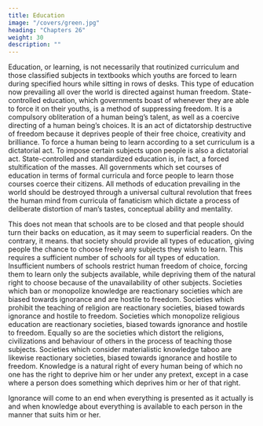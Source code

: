 ```yaml
---
title: Education
image: "/covers/green.jpg"
heading: "Chapters 26"
weight: 30
description: ""
---
```



Education, or learning, is not necessarily that routinized curriculum and those classified subjects in textbooks which youths are forced to learn during specified hours while sitting in rows of desks. This type of education now prevailing all over the world is directed against human freedom. State-controlled education, which governments boast of whenever they are able to force it on their youths, is a method of suppressing freedom. It is a compulsory obliteration of a human being’s talent, as well as a coercive directing of a human being’s choices. It is an act of dictatorship destructive of freedom because it deprives people of their free choice, creativity and brilliance. To force a human being to learn according to a set curriculum is a dictatorial act. To impose certain subjects upon people is also a dictatorial act. State-controlled and standardized education is, in fact, a forced stultification of the masses. All governments which set courses of education in terms of formal curricula and force people to learn those courses coerce their citizens. All methods of education prevailing in the world should be destroyed through a universal cultural revolution that frees the human mind from curricula of fanaticism which dictate a process of deliberate distortion of man’s tastes, conceptual ability and mentality.

This does not mean that schools are to be closed and that people should turn their backs on education, as it may seem to superficial readers. On the contrary, it means. that society should provide all types of education, giving people the chance to choose freely any subjects they wish to learn. This requires a sufficient number of schools for all types of education. Insufficient numbers of schools restrict human freedom of choice, forcing them to learn only the subjects available, while depriving them of the natural right to choose because of the unavailability of other subjects. Societies which ban or monopolize knowledge are reactionary societies which are biased towards ignorance and are hostile to freedom. Societies which prohibit the teaching of religion are reactionary societies, biased towards ignorance and hostile to freedom. Societies which monopolize religious education are reactionary societies, biased towards ignorance and hostile to freedom. Equally so are the societies which distort the religions, civilizations and behaviour of others in the process of teaching those subjects. Societies which consider materialistic knowledge taboo are likewise reactionary societies, biased towards ignorance and hostile to freedom. Knowledge is a natural right of every human being of which no one has the right to deprive him or her under any pretext, except in a case where a person does something which deprives him or her of that right.

Ignorance will come to an end when everything is presented
as it actually is and when knowledge about everything is available to each person in the manner that suits him or her.


